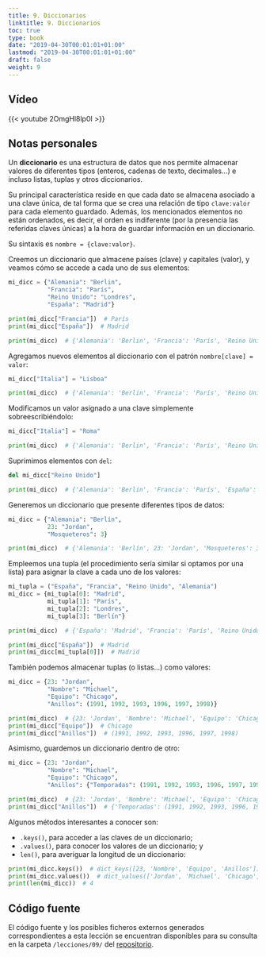 ```yaml
---
title: 9. Diccionarios
linktitle: 9. Diccionarios
toc: true
type: book
date: "2019-04-30T00:01:01+01:00"
lastmod: "2019-04-30T00:01:01+01:00"
draft: false
weight: 9
---
```


## Vídeo

{{< youtube 2OmgHl8lp0I >}}

## Notas personales

Un **diccionario** es una estructura de datos que nos permite almacenar valores de diferentes tipos (enteros, cadenas de texto, decimales...) e incluso listas, tuplas y otros diccionarios.

Su principal característica reside en que cada dato se almacena asociado a una clave única, de tal forma que se crea una relación de tipo `clave:valor` para cada elemento guardado. Además, los mencionados elementos no están ordenados, es decir, el orden es indiferente (por la presencia las referidas claves únicas) a la hora de guardar información en un diccionario.

Su sintaxis es `nombre = {clave:valor}`. 

Creemos un diccionario que almacene países (clave) y capitales (valor), y veamos cómo se accede a cada uno de sus elementos:

```python
mi_dicc = {"Alemania": "Berlin",
           "Francia": "París",
           "Reino Unido": "Londres",
           "España": "Madrid"}

print(mi_dicc["Francia"])  # París
print(mi_dicc["España"])  # Madrid

print(mi_dicc)  # {'Alemania': 'Berlin', 'Francia': 'París', 'Reino Unido': 'Londres', 'España': 'Madrid'}
```

Agregamos nuevos elementos al diccionario con el patrón `nombre[clave] = valor`:

```python
mi_dicc["Italia"] = "Lisboa"

print(mi_dicc)  # {'Alemania': 'Berlin', 'Francia': 'París', 'Reino Unido': 'Londres', 'España': 'Madrid', 'Italia': 'Lisboa'}
```

Modificamos un valor asignado a una clave simplemente sobreescribiéndolo:

```python
mi_dicc["Italia"] = "Roma"

print(mi_dicc)  # {'Alemania': 'Berlin', 'Francia': 'París', 'Reino Unido': 'Londres', 'España': 'Madrid', 'Italia': 'Roma'}
```

Suprimimos elementos con `del`:

```python
del mi_dicc["Reino Unido"]

print(mi_dicc)  # {'Alemania': 'Berlin', 'Francia': 'París', 'España': 'Madrid', 'Italia': 'Roma'}
```

Generemos un diccionario que presente diferentes tipos de datos:

```python
mi_dicc = {"Alemania": "Berlín",
           23: "Jordan",
           "Mosqueteros": 3}

print(mi_dicc)  # {'Alemania': 'Berlín', 23: 'Jordan', 'Mosqueteros': 3}
```

Empleemos una tupla (el procedimiento sería similar si optamos por una lista) para asignar la clave a cada uno de los valores:

```python
mi_tupla = ("España", "Francia", "Reino Unido", "Alemania")
mi_dicc = {mi_tupla[0]: "Madrid",
           mi_tupla[1]: "París",
           mi_tupla[2]: "Londres",
           mi_tupla[3]: "Berlín"}

print(mi_dicc)  # {'España': 'Madrid', 'Francia': 'París', 'Reino Unido': 'Londres', 'Alemania': 'Berlín'}

print(mi_dicc["España"])  # Madrid
print(mi_dicc[mi_tupla[0]])  # Madrid
```

También podemos almacenar tuplas (o listas...) como valores:

```python
mi_dicc = {23: "Jordan",
           "Nombre": "Michael",
           "Equipo": "Chicago",
           "Anillos": (1991, 1992, 1993, 1996, 1997, 1998)}

print(mi_dicc)  # {23: 'Jordan', 'Nombre': 'Michael', 'Equipo': 'Chicago', 'Anillos': (1991, 1992, 1993, 1996, 1997, 1998)}
print(mi_dicc["Equipo"])  # Chicago
print(mi_dicc["Anillos"])  # (1991, 1992, 1993, 1996, 1997, 1998)
```

Asimismo, guardemos un diccionario dentro de otro:

```python
mi_dicc = {23: "Jordan",
           "Nombre": "Michael",
           "Equipo": "Chicago",
           "Anillos": {"Temporadas": (1991, 1992, 1993, 1996, 1997, 1998)}}

print(mi_dicc)  # {23: 'Jordan', 'Nombre': 'Michael', 'Equipo': 'Chicago', 'Anillos': {'Temporadas': (1991, 1992, 1993, 1996, 1997, 1998)}}
print(mi_dicc["Anillos"])  # {'Temporadas': (1991, 1992, 1993, 1996, 1997, 1998)}
```

Algunos métodos interesantes a conocer son:

- `.keys()`, para acceder a las claves de un diccionario; 
- `.values()`, para conocer los valores de un diccionario; y 
- `len()`, para averiguar la longitud de un diccionario:

```python
print(mi_dicc.keys())  # dict_keys([23, 'Nombre', 'Equipo', 'Anillos'])
print(mi_dicc.values())  # dict_values(['Jordan', 'Michael', 'Chicago', {'Temporadas': (1991, 1992, 1993, 1996, 1997, 1998)}])
print(len(mi_dicc))  # 4
```

## Código fuente

El código fuente y los posibles ficheros externos generados correspondientes a esta lección se encuentran disponibles para su consulta en la carpeta `/lecciones/09/` del [repositorio](https://github.com/ImAlexisSaez/curso-python-desde-0).
